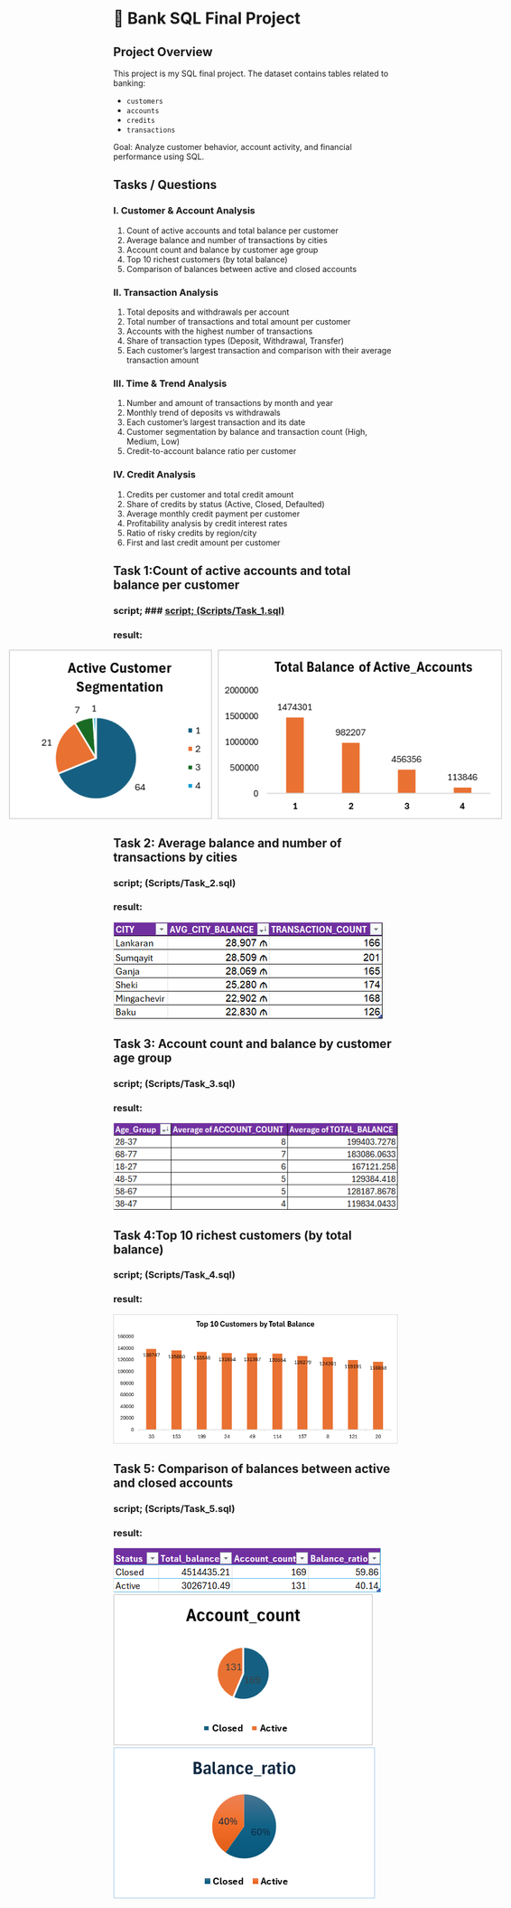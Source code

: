 # 🏦 Bank SQL Final Project

## Project Overview
This project is my SQL final project. The dataset contains tables related to banking:

- `customers`
- `accounts`
- `credits`
- `transactions`

Goal: Analyze customer behavior, account activity, and financial performance using SQL.

## **Tasks / Questions**

### **I. Customer & Account Analysis**
1. Count of active accounts and total balance per customer  
2. Average balance and number of transactions by cities  
3. Account count and balance by customer age group  
4. Top 10 richest customers (by total balance)  
5. Comparison of balances between active and closed accounts  

### **II. Transaction Analysis**
1. Total deposits and withdrawals per account  
2. Total number of transactions and total amount per customer  
3. Accounts with the highest number of transactions  
4. Share of transaction types (Deposit, Withdrawal, Transfer)  
5. Each customer’s largest transaction and comparison with their average transaction amount  

### **III. Time & Trend Analysis**
1. Number and amount of transactions by month and year  
2. Monthly trend of deposits vs withdrawals  
3. Each customer’s largest transaction and its date  
4. Customer segmentation by balance and transaction count (High, Medium, Low)  
5. Credit-to-account balance ratio per customer  

### **IV. Credit Analysis**
1. Credits per customer and total credit amount  
2. Share of credits by status (Active, Closed, Defaulted)  
3. Average monthly credit payment per customer  
4. Profitability analysis by credit interest rates  
5. Ratio of risky credits by region/city  
6. First and last credit amount per customer  

## Task 1:Count of active accounts and total balance per customer
### script; ### [script; (Scripts/Task_1.sql)](Scripts/Task_1.sql)
### result:
<p align="center" style="display: flex; justify-content: center; gap: 10px;">
  <img src="Visualizations/active_customers_segmentation.png" height="300">
  <img src="Visualizations/Active_accounts_total_balance.png" height="300">
</p>

## Task 2: Average balance and number of transactions by cities
### script; (Scripts/Task_2.sql)
### result:
![chart 1](Visualizations/city_table.png)
## Task 3: Account count and balance by customer age group
### script; (Scripts/Task_3.sql)
### result:
![chart 1](Visualizations/age_table.png)

## Task 4:Top 10 richest customers (by total balance)
### script; (Scripts/Task_4.sql)
### result:
![chart 1](Visualizations/top10_customers.png)
## Task 5: Comparison of balances between active and closed accounts
### script; (Scripts/Task_5.sql)
### result:
![chart 1](Visualizations/status_table.png)
![chart 2](Visualizations/account_count.png)
![chart 3](Visualizations/balance_ratio.png)